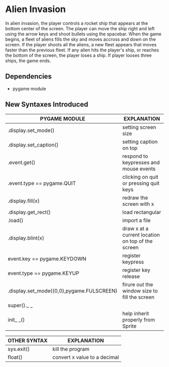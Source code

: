 # Alien Invasion

In alien invasion, the player controls a rocket ship that appears at the bottom
center of the screen. The player can move the ship right and left using the
arrow keys and shoot bullets using the spacebar. When the game begins, a fleet
of aliens fills the sky and moves accross and down on the screen. If the player
shoots all the aliens, a new fleet appears that moves faster than the previous
fleet. If any alien hits the player's ship, or reaches the bottom of the
screen, the player loses a ship. If player looses three ships, the game ends.

## Dependencies

- pygame module

## New Syntaxes Introduced

| PYGAME MODULE                             | EXPLANATION                                        |
|-------------------------------------------|----------------------------------------------------|
| .display.set_mode()                       | setting screen size                                |
| .display.set_caption()                    | setting caption on top                             |                 
| .event.get()                              | respond to keypresses and mouse events             |
| .event.type == pygame.QUIT                | clicking on quit or pressing quit keys             |
| .display.fill(x)                          | redraw the screen with x                           |
| .display.get_rect()                       | load rectangular                                   |
| .load()                                   | import a file                                      |
| .display.blint(x)                         | draw x at a current location on top of the screen  | 
| event.key == pygame.KEYDOWN               | register keypress                                  |
| event.type == pygame.KEYUP                | register key release                               |
| .display.set_mode((0,0),pygame.FULSCREEN) | firure out the window size to fill the screen      |
| super()._ _
init_ _()                      | help inherit properly from Sprite                  |

| OTHER SYNTAX | EXPLANATION                  |
|--------------|------------------------------|
| sys.exit()   | kill the program             |
| float()      | convert x value to a decimal |